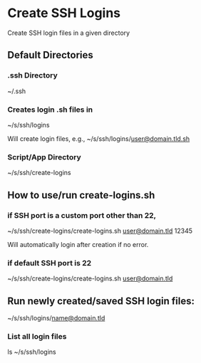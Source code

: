 # Create SSH Logins

Create SSH login files in a given directory 

## Default Directories 

### .ssh Directory 

~/.ssh

### Creates login .sh files in 

~/s/ssh/logins

Will create login files, e.g., ~/s/ssh/logins/user@domain.tld.sh

### Script/App Directory 

~/s/ssh/create-logins

## How to use/run create-logins.sh 

### if SSH port is a custom port other than 22, 

~/s/ssh/create-logins/create-logins.sh user@domain.tld 12345

Will automatically login after creation if no error.

### if default SSH port is 22

~/s/ssh/create-logins/create-logins.sh user@domain.tld

## Run newly created/saved SSH login files: 

~/s/ssh/logins/name@domain.tld

### List all login files 

ls ~/s/ssh/logins



